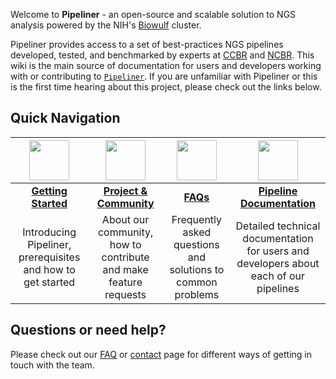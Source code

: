 Welcome to **Pipeliner** - an open-source and scalable solution to NGS analysis powered by the NIH's [Biowulf](https://hpc.nih.gov/) cluster. 

Pipeliner provides access to a set of best-practices NGS pipelines developed, tested, and benchmarked by experts at [CCBR](https://ccbr.ccr.cancer.gov/) and [NCBR](https://ncbr.ncifcrf.gov/). This wiki is the main source of documentation for users and developers working with or contributing to [`Pipeliner`](https://github.com/CCBR/Pipeliner). If you are unfamiliar with Pipeliner or this is the first time hearing about this project, please check out the links below.

## Quick Navigation

| <img src="https://github.com/CCBR/Pipeliner/wiki/Images/assets/dna_icon.png" width="64px" height="64px"/> |<img src="https://github.com/CCBR/Pipeliner/wiki/Images/assets/group_icon.png" width="64px" height="64px"/> | <img src="https://github.com/CCBR/Pipeliner/wiki/Images/assets/question_icon.png" width="64px" height="64px"/> | <img src="https://github.com/CCBR/Pipeliner/wiki/Images/assets/doc_icon.png" width="64px" height="64px"/> |
|:----------------------------:|:---------------------------------:|:-------------------------------:|:---------------------------:|
| **[Getting Started](https://github.com/CCBR/Pipeliner/wiki/1.-Introduction-to-Pipeliner#introduction-to-pipeliner)** | **[Project & Community](https://github.com/CCBR/Pipeliner/wiki/Community-and-contribution)**       | **[FAQs](https://github.com/CCBR/Pipeliner/wiki/7.-FAQ#faq)** | **[Pipeline Documentation](https://github.com/CCBR/Pipeliner/wiki/Pipeline-Documentation)** |
| Introducing Pipeliner, prerequisites and how to get started | About our community, how to contribute and make feature requests | Frequently asked questions and solutions to common problems | Detailed technical documentation for users and developers about each of our pipelines |

## Questions or need help?
Please check out our [FAQ](https://github.com/CCBR/Pipeliner/wiki/7.-FAQ#faq) or [contact](https://github.com/CCBR/Pipeliner/wiki/Contact-us) page for different ways of getting in touch with the team.



